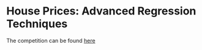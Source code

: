 # House Prices: Advanced Regression Techniques

The competition can be found [here](https://www.kaggle.com/c/house-prices-advanced-regression-techniques)